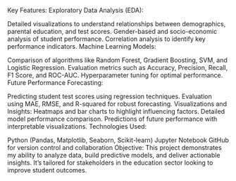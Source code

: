 Key Features:
Exploratory Data Analysis (EDA):

Detailed visualizations to understand relationships between demographics, parental education, and test scores.
Gender-based and socio-economic analysis of student performance.
Correlation analysis to identify key performance indicators.
Machine Learning Models:

Comparison of algorithms like Random Forest, Gradient Boosting, SVM, and Logistic Regression.
Evaluation metrics such as Accuracy, Precision, Recall, F1 Score, and ROC-AUC.
Hyperparameter tuning for optimal performance.
Future Performance Forecasting:

Predicting student test scores using regression techniques.
Evaluation using MAE, RMSE, and R-squared for robust forecasting.
Visualizations and Insights:
Heatmaps and bar charts to highlight influencing factors.
Detailed model performance comparison.
Predictions of future performance with interpretable visualizations.
Technologies Used:

Python (Pandas, Matplotlib, Seaborn, Scikit-learn)
Jupyter Notebook
GitHub for version control and collaboration
Objective:
This project demonstrates my ability to analyze data, build predictive models, and deliver actionable insights. It’s tailored for stakeholders in the education sector looking to improve student outcomes.
